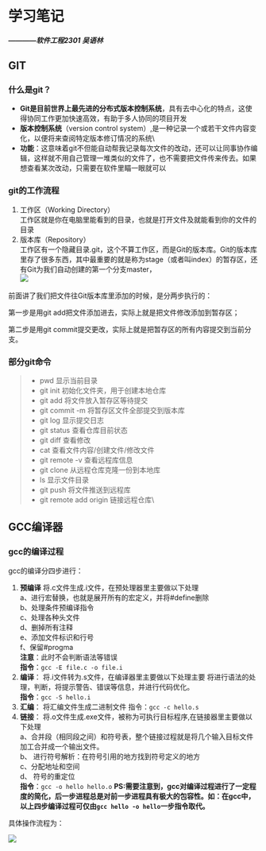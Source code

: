 # 学习笔记
####  *————软件工程2301 吴语林*
## GIT
### 什么是git？
* **Git是目前世界上最先进的分布式版本控制系统**，具有去中心化的特点，这使得协同工作更加快速高效，有助于多人协同的项目开发
* **版本控制系统**（version control system）,是一种记录一个或若干文件内容变化，以便将来查阅特定版本修订情况的系统\
* **功能**：这意味着git不但能自动帮我记录每次文件的改动，还可以让同事协作编辑，这样就不用自己管理一堆类似的文件了，也不需要把文件传来传去。如果想查看某次改动，只需要在软件里瞄一眼就可以

### git的工作流程
1. 工作区（Working Directory）\
    工作区就是你在电脑里能看到的目录，也就是打开文件及就能看到你的文件的目录
2. 版本库（Repository）\
    工作区有一个隐藏目录.git，这个不算工作区，而是Git的版本库。Git的版本库里存了很多东西，其中最重要的就是称为stage（或者叫index）的暂存区，还有Git为我们自动创建的第一个分支master，\
![](https://cdn.liaoxuefeng.com/files/attachments/919020037470528/0)

前面讲了我们把文件往Git版本库里添加的时候，是分两步执行的：

第一步是用git add把文件添加进去，实际上就是把文件修改添加到暂存区；

第二步是用git commit提交更改，实际上就是把暂存区的所有内容提交到当前分支。


### 部分git命令
>*  pwd 显示当前目录
>*  git init 初始化文件夹，用于创建本地仓库
>*  git add 将文件放入暂存区等待提交
>*  git commit -m 将暂存区文件全部提交到版本库
>*  git log 显示提交日志
>*  git status 查看仓库目前状态
>*  git diff 查看修改
>*  cat 查看文件内容/创建文件/修改文件
>*  git remote -v 查看远程库信息
>*  git clone 从远程仓库克隆一份到本地库
>*  ls 显示文件目录
>*  git push 将文件推送到远程库
>*  git remote add origin 链接远程仓库\

## GCC编译器
### gcc的编译过程
gcc的编译分四步进行：
1. **预编译**
将.c文件生成.i文件，在预处理器里主要做以下处理\
a、进行宏替换，也就是展开所有的宏定义，并将#define删除\
b、处理条件预编译指令\
c、处理各种头文件\
d、删掉所有注释\
e、添加文件标识和行号\
f、保留#progma\
**注意**：此时不会判断语法等错误 \
**指令**：``` gcc -E file.c -o file.i ```
2. **编译**： 将.i文件转为.s文件，在编译器里主要做以下处理主要 将进行语法的处理，判断，将提示警告、错误等信息，并进行代码优化。 \
**指令**：``` gcc -S hello.i ```
3. **汇编**： 将汇编文件生成二进制文件 指令：``` gcc -c hello.s ```
4. **链接**： 将.o文件生成.exe文件，被称为可执行目标程序,在链接器里主要做以下处理\
a、合并段（相同段之间）和符号表，整个链接过程就是将几个输入目标文件加工合并成一个输出文件。\
b、 进行符号解析：在符号引用的地方找到符号定义的地方\
c、分配地址和空间\
d、 符号的重定位\
**指令**：``` gcc -o hello hello.o ```
**PS:需要注意到，gcc对编译过程进行了一定程度的简化，后一步进程总是对前一步进程具有极大的包容性。如：在gcc中，以上四步编译过程可仅由``` gcc hello -o hello ```一步指令取代。**

具体操作流程为：

![](https://img-blog.csdnimg.cn/20200112195930776.png?x-oss-process=image/watermark,type_ZmFuZ3poZW5naGVpdGk,shadow_10,text_aHR0cHM6Ly9ibG9nLmNzZG4ubmV0L3NqeHBmOTIy,size_16,color_FFFFFF,t_70)

